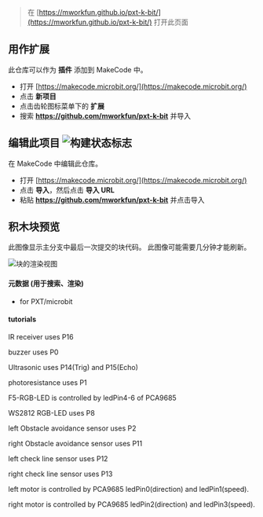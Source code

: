 
> 在 [https://mworkfun.github.io/pxt-k-bit/](https://mworkfun.github.io/pxt-k-bit/) 打开此页面

## 用作扩展

此仓库可以作为 **插件** 添加到 MakeCode 中。

* 打开 [https://makecode.microbit.org/](https://makecode.microbit.org/)
* 点击 **新项目**
* 点击齿轮图标菜单下的 **扩展**
* 搜索 **https://github.com/mworkfun/pxt-k-bit** 并导入

## 编辑此项目 ![构建状态标志](https://github.com/mworkfun/pxt-k-bit/workflows/MakeCode/badge.svg)

在 MakeCode 中编辑此仓库。

* 打开 [https://makecode.microbit.org/](https://makecode.microbit.org/)
* 点击 **导入**，然后点击 **导入 URL**
* 粘贴 **https://github.com/mworkfun/pxt-k-bit** 并点击导入

## 积木块预览

此图像显示主分支中最后一次提交的块代码。
此图像可能需要几分钟才能刷新。

![块的渲染视图](https://github.com/mworkfun/pxt-k-bit/raw/master/.github/makecode/blocks.png)

#### 元数据 (用于搜索、渲染)

* for PXT/microbit
<script src="https://makecode.com/gh-pages-embed.js"></script><script>makeCodeRender("{{ site.makecode.home_url }}", "{{ site.github.owner_name }}/{{ site.github.repository_name }}");</script>

#### tutorials

IR receiver uses P16

buzzer uses P0

Ultrasonic uses P14(Trig) and P15(Echo)

photoresistance uses P1

F5-RGB-LED is controlled by ledPin4-6 of PCA9685

WS2812 RGB-LED uses P8

left Obstacle avoidance sensor uses P2

right Obstacle avoidance sensor uses P11

left check line sensor uses P12

right check line sensor uses P13

left motor is controlled by PCA9685 ledPin0(direction) and ledPin1(speed).

right motor is controlled by PCA9685 ledPin2(direction) and ledPin3(speed).
